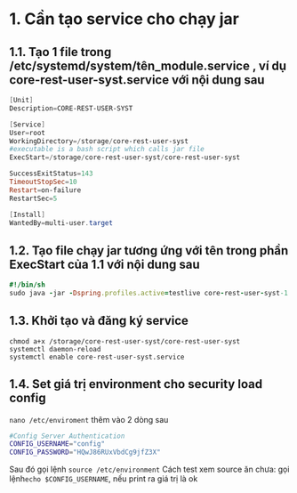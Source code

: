 # 1. Cần tạo service cho chạy jar

## 1.1. Tạo 1 file trong /etc/systemd/system/tên_module.service , ví dụ core-rest-user-syst.service với nội dung sau

```PowerShell
[Unit]
Description=CORE-REST-USER-SYST

[Service]
User=root
WorkingDirectory=/storage/core-rest-user-syst
#executable is a bash script which calls jar file
ExecStart=/storage/core-rest-user-syst/core-rest-user-syst

SuccessExitStatus=143
TimeoutStopSec=10
Restart=on-failure
RestartSec=5

[Install]
WantedBy=multi-user.target
```

## 1.2. Tạo file chạy jar tương ứng với tên trong phần ExecStart của 1.1 với nội dung sau

```Ruby
#!/bin/sh
sudo java -jar -Dspring.profiles.active=testlive core-rest-user-syst-1.0.0-RELEASE.jar
```

## 1.3. Khởi tạo và đăng ký service

```Shell
chmod a+x /storage/core-rest-user-syst/core-rest-user-syst
systemctl daemon-reload
systemctl enable core-rest-user-syst.service
```

## 1.4. Set giá trị environment cho security load config

`nano /etc/enviroment` thêm vào 2 dòng sau

```bash
#Config Server Authentication
CONFIG_USERNAME="config"
CONFIG_PASSWORD="HQwJ86RUxVbdCg9jfZ3X"
```

Sau đó gọi lệnh `source /etc/environment`
Cách test xem source ăn chưa: gọi lệnh`echo $CONFIG_USERNAME`, nếu print ra giá trị là ok
